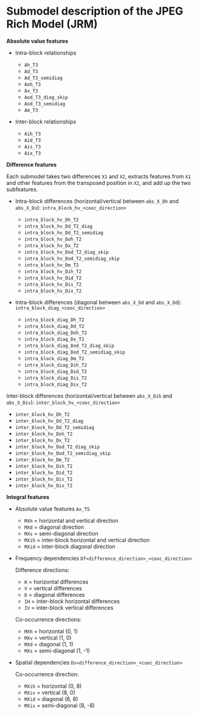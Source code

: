 # Submodel description of the JPEG Rich Model (JRM)

**Absolute value features**

- Intra-block relationships
  * `Ah_T3`
  * `Ad_T3`
  * `Ad_T3_semidiag`
  * `Aoh_T3`
  * `Ax_T3`
  * `Aod_T3_diag_skip`
  * `Aod_T3_semidiag`
  * `Am_T3`

- Inter-block relationships
  * `Aih_T3`
  * `Aid_T3`
  * `Ais_T3`
  * `Aix_T3`

**Difference features**

Each submodel takes two differences `X1` and `X2`, extracts features from `X1` and other features from the transposed position in `X2`, and add up the two subfeatures.

- Intra-block differences (horizontal/vertical between `abs_X_Dh` and `abs_X_Dv`): `intra_block_hv_<cooc_direction>`
  * `intra_block_hv_Dh_T2`
  * `intra_block_hv_Dd_T2_diag`
  * `intra_block_hv_Dd_T2_semidiag`
  * `intra_block_hv_Doh_T2`
  * `intra_block_hv_Dx_T2`
  * `intra_block_hv_Dod_T2_diag_skip`
  * `intra_block_hv_Dod_T2_semidiag_skip`
  * `intra_block_hv_Dm_T2`
  * `intra_block_hv_Dih_T2`
  * `intra_block_hv_Did_T2`
  * `intra_block_hv_Dis_T2`
  * `intra_block_hv_Dix_T2`

- Intra-block differences (diagonal between `abs_X_Dd` and `abs_X_Dd`): `intra_block_diag_<cooc_direction>`
  * `intra_block_diag_Dh_T2`
  * `intra_block_diag_Dd_T2`
  * `intra_block_diag_Doh_T2`
  * `intra_block_diag_Dx_T2`
  * `intra_block_diag_Dod_T2_diag_skip`
  * `intra_block_diag_Dod_T2_semidiag_skip`
  * `intra_block_diag_Dm_T2`
  * `intra_block_diag_Dih_T2`
  * `intra_block_diag_Did_T2`
  * `intra_block_diag_Dis_T2`
  * `intra_block_diag_Dix_T2`

Inter-block differences (horizontal/vertical between `abs_X_Dih` and `abs_X_Div`): `inter_block_hv_<cooc_direction>`
  * `inter_block_hv_Dh_T2`
  * `inter_block_hv_Dd_T2_diag`
  * `inter_block_hv_Dd_T2_semidiag`
  * `inter_block_hv_Doh_T2`
  * `inter_block_hv_Dx_T2`
  * `inter_block_hv_Dod_T2_diag_skip`
  * `inter_block_hv_Dod_T2_semidiag_skip`
  * `inter_block_hv_Dm_T2`
  * `inter_block_hv_Dih_T2`
  * `inter_block_hv_Did_T2`
  * `inter_block_hv_Dis_T2`
  * `inter_block_hv_Dix_T2`

**Integral features**

- Absolute value features `Ax_T5`
  * `MXh` = horizontal and vertical direction
  * `MXd` = diagonal direction
  * `MXs` = semi-diagonal direction
  * `MXih` = inter-block horizontal and vertical direction
  * `MXid` = inter-block diagonal direction 

- Frequency dependencies `Df<difference_direction>_<cooc_direction>`

  Difference directions:
  * `H` = horizontal differences
  * `V` = vertical differences
  * `D` = diagonal differences
  * `IH` = inter-block horizontal differences
  * `IV` = inter-block vertical differences

  Co-occurrence directions:
  * `MXh` = horizontal (0, 1)
  * `MXv` = vertical (1, 0)
  * `MXd` = diagonal (1, 1)
  * `MXs` = semi-diagonal (1, -1)

- Spatial dependencies `Ds<difference_direction>_<cooc_direction>`

  Co-occurrence direction:
  * `MXih` = horizontal (0, 8)
  * `MXiv` = vertical (8, 0)
  * `MXid` = diagonal (8, 8)
  * `MXis` = semi-diagonal (8, -8)
